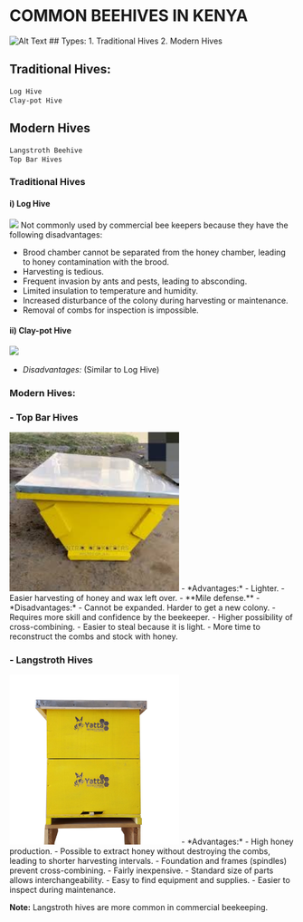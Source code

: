 # COMMON BEEHIVES IN KENYA
<img src="" alt="Alt Text" width="300"/>
## Types:
1. Traditional Hives
2. Modern Hives
   
## Traditional Hives:
    Log Hive
    Clay-pot Hive
## Modern Hives
    Langstroth Beehive
    Top Bar Hives

### Traditional Hives
#### i) Log Hive
![](./assets/images/log-hive-occupied-and-covered.JPG)
Not commonly used by commercial bee keepers because they have the following disadvantages:
 - Brood chamber cannot be separated from the honey chamber, leading to honey contamination with the brood.
 - Harvesting is tedious.
 - Frequent invasion by ants and pests, leading to absconding.
 - Limited insulation to temperature and humidity.
 - Increased disturbance of the colony during harvesting or maintenance.
 - Removal of combs for inspection is impossible.

#### ii) Clay-pot Hive
![](./assets/images/clay-pot-hive.jpeg)

<!--<img src="https://github.com/adsfarm/beehives/blob/main/assests/images/clay-pot-hive.jpeg" alt="Alt Text" width="300"/>-->

- *Disadvantages:* (Similar to Log Hive)

### Modern Hives:

### - Top Bar Hives
<img src="./assests/images/top-bar-covered.jpeg" alt="Alt Text" width="300"/>
- *Advantages:*
  - Lighter.
  - Easier harvesting of honey and wax left over.
  - **Mile defense.**
- *Disadvantages:*
  - Cannot be expanded. Harder to get a new colony.
  - Requires more skill and confidence by the beekeeper.
  - Higher possibility of cross-combining.
  - Easier to steal because it is light.
  - More time to reconstruct the combs and stock with honey.

### - Langstroth Hives
<img src="https://github.com/adsfarm/beehives/blob/main/assests/images/langstroth-Beehive2.jpeg" alt="Alt Text" width="300"/>
- *Advantages:*
  - High honey production.
  - Possible to extract honey without destroying the combs, leading to shorter harvesting intervals.
  - Foundation and frames (spindles) prevent cross-combining.
  - Fairly inexpensive.
  - Standard size of parts allows interchangeability.
  - Easy to find equipment and supplies.
  - Easier to inspect during maintenance.

**Note:** Langstroth hives are more common in commercial beekeeping.

